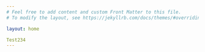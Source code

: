 ```yaml
---
# Feel free to add content and custom Front Matter to this file.
# To modify the layout, see https://jekyllrb.com/docs/themes/#overriding-theme-defaults

layout: home

Test234
---
```


